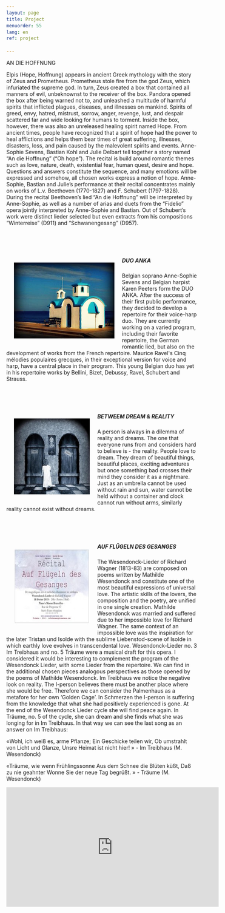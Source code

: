 ```yaml
---
layout: page
title: Project
menuorder: 55
lang: en
ref: project

---
```

AN DIE HOFFNUNG

Elpis (Hope, Hoffnung) appears in ancient Greek mythology with the story of Zeus and Prometheus. Prometheus stole fire from the god Zeus, which infuriated the supreme god. In turn, Zeus created a box that contained all manners of evil, unbeknownst to the receiver of the box. Pandora opened the box after being warned not to, and unleashed a multitude of harmful spirits that inflicted plagues, diseases, and illnesses on mankind. Spirits of greed, envy, hatred, mistrust, sorrow, anger, revenge, lust, and despair scattered far and wide looking for humans to torment. Inside the box, however, there was also an unreleased healing spirit named Hope. From ancient times, people have recognized that a spirit of hope had the power to heal afflictions and helps them bear times of great suffering, illnesses, disasters, loss, and pain caused by the malevolent spirits and events. 
Anne-Sophie Sevens, Bastian Kohl and Julie Delbart tell together a story named “An die Hoffnung” (“Oh hope”). The recital is build around romantic themes such as love, nature, death, existential fear, human quest, desire and hope. Questions and answers constitute the sequence, and many emotions will be expressed and somehow, all chosen works express a notion of hope. Anne-Sophie, Bastian and Julie’s performance at their recital concentrates mainly on works of L.v. Beethoven (1770-1827) and F. Schubert (1797-1828). During the recital Beethoven’s lied “An die Hoffnung” will be interpreted by Anne-Sophie, as well as a number of arias and duets from the “Fidelio” opera jointly interpreted by Anne-Sophie and Bastian. Out of Schubert’s work were distinct lieder selected but even extracts from his compositions “Winterreise” (D911) and “Schwanengesang” (D957). 

&nbsp;

&nbsp;

<img style="float: left; padding: 20px" src="/assets/eglise.jpg"> 

##### DUO ANKA 

Belgian soprano Anne-Sophie Sevens and Belgian harpist Karen Peeters form the DUO ANKA. After the success of their first public performance, they decided to develop a repertoire for their voice-harp duo. They are currently working on a varied program, including their favorite repertoire, the German romantic lied, but also on the development of works from the French repertoire.
Maurice Ravel's Cinq mélodies populaires grecques, in their exceptional version for voice and harp, have a central place in their program. This young Belgian duo has yet in his repertoire works by Bellini, Bizet, Debussy, Ravel, Schubert and Strauss. 

&nbsp;

&nbsp;

<img style="float: left; padding: 20px" src="/assets/dream.jpg"> 

##### BETWEEM DREAM & REALITY 

A person is always in a dilemma of reality and dreams. The one that everyone runs from and considers hard to believe is - the reality. People love to dream. They dream of beautiful things, beautiful places, exciting adventures but once something bad crosses their mind they consider it as a nightmare. 
Just as an umbrella cannot be used without rain and sun, water cannot be held without a container and clock cannot run without arms, similarly reality cannot exist without dreams. 

&nbsp;

&nbsp;

<img style="float: left; padding: 20px" src="/assets/afficheke.jpg"> 

##### AUF FLÜGELN DES GESANGES

The Wesendonck-Lieder of Richard Wagner (1813-83) are composed on poems written by Mathilde Wesendonck and constitute one of the most beautiful expressions of universal love. The artistic skills of the lovers, the composition and the poetry, are unified in one single creation. Mathilde Wesendonck was married and suffered due to her impossible love for Richard Wagner. The same context of an impossible love was the inspiration for the later Tristan und Isolde with the sublime Liebenstod-scene of Isolde in which earthly love evolves in transcendental love. Wesendonck-Lieder no. 3 Im Treibhaus and no. 5 Träume were a musical draft for this opera. I considered it would be interesting to complement the program of the Wesendonck Lieder, with some Lieder from the repertoire. We can find in the additional chosen pieces analogous perspectives as those opened by the poems of Mathilde Wesendonck. Im Treibhaus we notice the negative look on reality. The I-person believes there must be another place where she would be free. Therefore we can consider the Palmenhaus as a metafore for her own ‘Golden Cage’. In Schmerzen the I-person is suffering from the knowledge that what she had positively experienced is gone. At the end of the Wesendonck Lieder cycle she will find peace again. In Träume, no. 5 of the cycle, she can dream and she finds what she was longing for in Im Treibhaus. In that way we can see the last song as an answer on Im Treibhaus:

«Wohl, ich weiß es, arme Pflanze; Ein Geschicke teilen wir, Ob umstrahlt von Licht und Glanze, Unsre Heimat ist nicht hier! » - Im Treibhaus (M. Wesendonck)

«Träume, wie wenn Frühlingssonne Aus dem Schnee die Blüten küßt, Daß zu nie geahnter Wonne Sie der neue Tag begrüßt. » - Träume (M. Wesendonck)

<iframe width="560" height="315" src="https://www.youtube.com/embed/0LKgizd9ac4?rel=0" frameborder="0" allowfullscreen></iframe>


